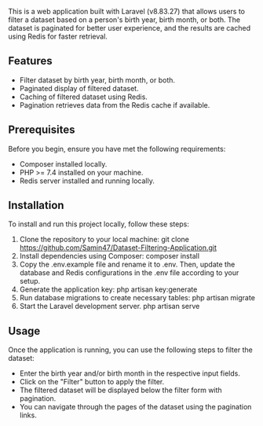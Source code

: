 This is a web application built with Laravel (v8.83.27) that allows users to filter a dataset based on a person's birth year, birth month, or both. The dataset is paginated for better user experience, and the results are cached using Redis for faster retrieval.

## Features
- Filter dataset by birth year, birth month, or both.
- Paginated display of filtered dataset.
- Caching of filtered dataset using Redis.
- Pagination retrieves data from the Redis cache if available.


## Prerequisites

Before you begin, ensure you have met the following requirements:

- Composer installed locally.
- PHP >= 7.4 installed on your machine.
- Redis server installed and running locally.

## Installation
To install and run this project locally, follow these steps:
1. Clone the repository to your local machine:
       git clone https://github.com/Samin47/Dataset-Filtering-Application.git
2. Install dependencies using Composer:
       composer install
3. Copy the .env.example file and rename it to .env. Then, update the database and Redis configurations in the .env file according to your setup.
4. Generate the application key:
       php artisan key:generate
5. Run database migrations to create necessary tables:
       php artisan migrate
6. Start the Laravel development server.
       php artisan serve

## Usage
Once the application is running, you can use the following steps to filter the dataset:

- Enter the birth year and/or birth month in the respective input fields.
- Click on the "Filter" button to apply the filter.
- The filtered dataset will be displayed below the filter form with pagination.
- You can navigate through the pages of the dataset using the pagination links.

